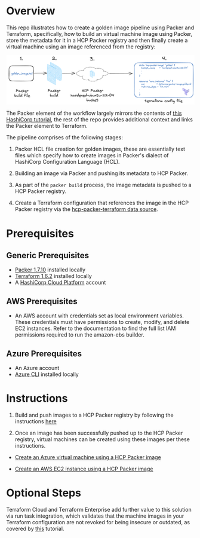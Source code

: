 # Overview

This repo illustrates how to create a golden image pipeline using Packer and Terraform, specifically, how to build an virtual machine image using Packer, store the metadata for it in a HCP Packer registry and then finally
create a virtual machine using an image referenced from the registry:

<img style="float: left; margin: 0px 15px 15px 0px;" src="https://github.com/chrisadkin/packer-golden-img-pipeline/blob/main/png_images/golden_image_workflow.png?raw=true">

The Packer element of the workflow largely mirrors the contents of [this HashiCorp tutorial](https://developer.hashicorp.com/packer/tutorials/hcp-get-started/hcp-push-image-metadata), the rest of the repo provides additional context and links the Packer element to Terraform.

The pipeline comprises of the following stages:

1. Packer HCL file creation for golden images, these are essentially text files which specify how to create images in Packer's dialect of HashiCorp Configuration Language (HCL).

2. Building an image via Packer and pushing its metadata to HCP Packer.

3. As part of the ```packer build``` process, the image metadata is pushed to a HCP Packer registry.

4. Create a Terraform configuration that references the image in the HCP Packer registry via the [hcp-packer-terraform data source](https://developer.hashicorp.com/packer/docs/datasources/hcp/hcp-packer-image).

# Prerequisites
## Generic Prerequisites

- [Packer 1.7.10](https://developer.hashicorp.com/packer/downloads) installed locally
- [Terraform 1.6.2](https://developer.hashicorp.com/terraform/tutorials/aws-get-started/install-cli) installed locally
- A [HashiCorp Cloud Platform](https://www.hashicorp.com/cloud) account

## AWS Prerequisites
- An AWS account with credentials set as local environment variables. These credentials must have permissions to create, modify, and delete EC2 instances. Refer to the documentation to find the full list IAM permissions required to run the amazon-ebs builder.

## Azure Prerequisites
- An Azure account
- [Azure CLI](https://learn.microsoft.com/en-us/cli/azure/install-azure-cli#install) installed locally

# Instructions

1. Build and push images to a HCP Packer registry by following the instructions [here](https://github.com/chrisadkin/packer-golden-img-pipeline/blob/main/PACKER.md)

2. Once an image has been successfully pushed up to the HCP Packer registry, virtual machines can be created using these images per these instructions.

- [Create an Azure virtual machine using a HCP Packer image](https://github.com/chrisadkin/packer-golden-img-pipeline/blob/main/TERRAFORM_AZURE.md)

- [Create an AWS EC2 instance using a HCP Packer image](https://github.com/chrisadkin/packer-golden-img-pipeline/blob/main/TERRAFORM_AWS.md)

# Optional Steps

Terraform Cloud and Terraform Enterprise add further value to this solution via run task integration, which validates that the machine images in your Terraform configuration are not revoked for being insecure or outdated, as
covered by [this](https://developer.hashicorp.com/packer/tutorials/hcp/setup-tfc-run-task) tutorial.
